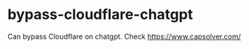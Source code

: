 # bypass-cloudflare-chatgpt
Can bypass Cloudflare on chatgpt. Check https://www.capsolver.com/ 
                                                    